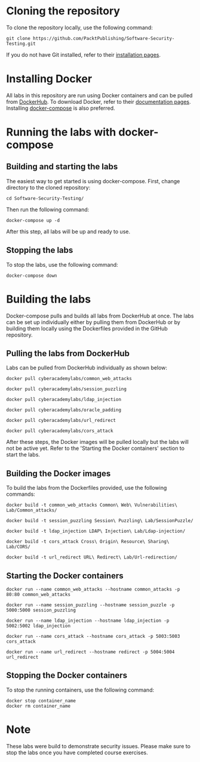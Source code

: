 # Cloning the repository
To clone the repository locally, use the following command:
```
git clone https://github.com/PacktPublishing/Software-Security-Testing.git
```
If you do not have Git installed, refer to their [installation pages](https://github.com/git-guides/install-git).

# Installing Docker
All labs in this repository are run using Docker containers and can be pulled from [DockerHub](https://hub.docker.com/u/cyberacademylabs). To download Docker, refer to their [documentation pages](https://docs.docker.com/get-docker/). Installing [docker-compose](https://docs.docker.com/compose/install/) is also preferred.

# Running the labs with docker-compose
## Building and starting the labs
The easiest way to get started is using docker-compose. First, change directory to the cloned repository:
```
cd Software-Security-Testing/
```
Then run the following command:
```
docker-compose up -d
```
After this step, all labs will be up and ready to use. 

## Stopping the labs
To stop the labs, use the following command:
```
docker-compose down
```

# Building the labs 
Docker-compose pulls and builds all labs from DockerHub at once. The labs can be set up individually either by pulling them from DockerHub or by building them locally using the Dockerfiles provided in the GitHub repository. 

## Pulling the labs from DockerHub
Labs can be pulled from DockerHub individually as shown below:
```
docker pull cyberacademylabs/common_web_attacks
```
```
docker pull cyberacademylabs/session_puzzling
```
```
docker pull cyberacademylabs/ldap_injection
```
```
docker pull cyberacademylabs/oracle_padding
```
```
docker pull cyberacademylabs/url_redirect
```
```
docker pull cyberacademylabs/cors_attack
```
After these steps, the Docker images will be pulled locally but the labs will not be active yet. Refer to the 'Starting the Docker containers' section to start the labs.

## Building the Docker images
To build the labs from the Dockerfiles provided, use the following commands:
```
docker build -t common_web_attacks Common\ Web\ Vulnerabilities\ Lab/Common_attacks/
```
```
docker build -t session_puzzling Session\ Puzzling\ Lab/SessionPuzzle/
```
```
docker build -t ldap_injection LDAP\ Injection\ Lab/Ldap-injection/
```
```
docker build -t cors_attack Cross\ Origin\ Resource\ Sharing\ Lab/CORS/
```
```
docker build -t url_redirect URL\ Redirect\ Lab/Url-redirection/
```

## Starting the Docker containers
```
docker run --name common_web_attacks --hostname common_attacks -p 80:80 common_web_attacks
```
```
docker run --name session_puzzling --hostname session_puzzle -p 5000:5000 session_puzzling
```
```
docker run --name ldap_injection --hostname ldap_injection -p 5002:5002 ldap_injection
```
```
docker run --name cors_attack --hostname cors_attack -p 5003:5003 cors_attack
```
```
docker run --name url_redirect --hostname redirect -p 5004:5004 url_redirect
```
## Stopping the Docker containers
To stop the running containers, use the following command:
```
docker stop container_name
docker rm container_name
```

# Note
These labs were build to demonstrate security issues. Please make sure to stop the labs once you have completed course exercises.
